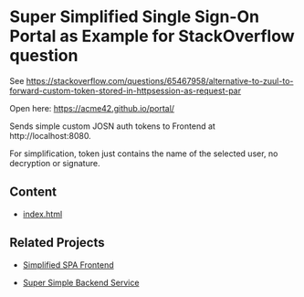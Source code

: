 # Super Simplified Single Sign-On Portal as Example for StackOverflow question

See https://stackoverflow.com/questions/65467958/alternative-to-zuul-to-forward-custom-token-stored-in-httpsession-as-request-par

Open here: https://acme42.github.io/portal/

Sends simple custom JOSN auth tokens to Frontend at http://localhost:8080.

For simplification, token just contains the name of the selected user, no decryption or signature. 

## Content 

- [index.html](index.html)

## Related Projects

- [Simplified SPA Frontend](https://github.com/acme42/frontend)

- [Super Simple Backend Service](https://github.com/acme42/backend)
